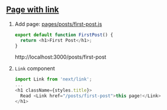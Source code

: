 ## [Page with link](https://nextjs.org/learn/basics/navigate-between-pages)

1. Add page: [pages/posts/first-post.js](pages/posts/first-post.js)
    ```js
    export default function FirstPost() {
      return <h1>First Post</h1>;
    }
    ```

    http://localhost:3000/posts/first-post
1. `Link` component
    ```js
    import Link from 'next/link';
    ...
    <h1 className={styles.title}>
      Read <Link href="/posts/first-post">this page!</Link>
    </h1>
    ```
